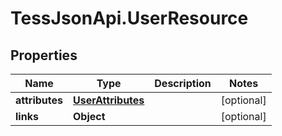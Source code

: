 # TessJsonApi.UserResource

## Properties
Name | Type | Description | Notes
------------ | ------------- | ------------- | -------------
**attributes** | [**UserAttributes**](UserAttributes.md) |  | [optional] 
**links** | **Object** |  | [optional] 



